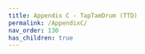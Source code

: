 ```yaml
---
title: Appendix C - TapTamDrum (TTD)
permalink: /AppendixC/
nav_order: 130
has_children: true
---
```

